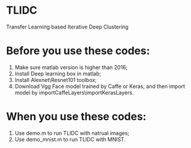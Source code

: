 # TLIDC
Transfer Learning based Iterative Deep Clustering

# Before you use these codes:
1. Make sure matlab version is higher than 2016;
2. Install Deep learning box in matlab;
3. Install Alexnet\Resnet101 toolbox;
4. Download Vgg Face model trained by Caffe or Keras, and then import model by importCaffeLayers\importKerasLayers.

# When you use these codes:
1. Use demo.m to run TLIDC with natrual images;
2. Use demo_mnist.m to run TLIDC with MNIST.

